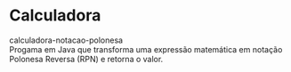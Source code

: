 # Calculadora
calculadora-notacao-polonesa
<br>
Progama em Java que transforma uma expressão matemática em notação Polonesa Reversa (RPN) e retorna o valor.
